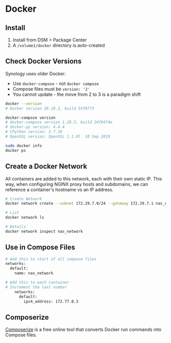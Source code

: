 # Docker

## Install

1. Install from DSM > Package Center
2. A `/volume1/docker` directory is auto-created


## Check Docker Versions

Synology uses older Docker:

* Use `docker-compose` - not `docker compose`
* Compose files must be `version: '2'`
* You cannot update - the move from 2 to 3 is a paradigm shift

```bash
docker --version
# Docker version 20.10.3, build 55f0773

docker-compose version
# docker-compose version 1.28.5, build 24fb474e
# docker-py version: 4.4.4
# CPython version: 3.7.10
# OpenSSL version: OpenSSL 1.1.0l  10 Sep 2019

sudo docker info
docker ps
```

## Create a Docker Network

All containers are added to this network, each with their own static IP. This way, when configuring NGINX proxy hosts and subdomains, we can reference a container's hostname vs an IP address.

```bash
# Create Network
docker network create --subnet 172.29.7.0/24 --gateway 172.29.7.1 nas_network

# List
docker network ls

# Details
docker network inspect nas_network
```

## Use in Compose Files

```bash
# Add this to start of all compose files
networks:
  default:
    name: nas_network

# Add this to each container
# Increment the last number
    networks:
      default:
        ipv4_address: 172.77.0.3
```

## Composerize

[Composerize](https://www.composerize.com/) is a free online tool that converts Docker run commands into Compose files.
